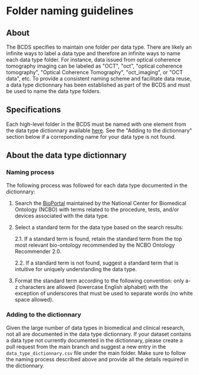 # Folder naming guidelines

## About
The BCDS specifies to maintain one folder per data type. There are likely an infinite ways to label a data type and therefore an infinite ways to name each data type folder. 
For instance, data issued from optical coherence tomography imaging can be labeled as "OCT", "oct", "optical coherence tomography", "Optical Coherence Tomography", "oct_imaging", or "OCT data", etc. 
To provide a consistent naming scheme and facilitate data reuse, a data type dictionnary has been established as part of the BCDS and must be used to name the data type folders.

## Specifications
Each high-level folder in the BCDS must be named with one element from the data type dictionnary available [here](data_type_dictionnary.csv). See the "Adding to the dictionnary" section below if a correponding name for your data type is not found. 

## About the data type dictionnary

### Naming process
The following process was followed for each data type documented in the dictionnary:
1. Search the [BioPortal](http://bioportal.bioontology.org/) maintained by the National Center for Biomedical Ontology (NCBO) with terms related to the procedure, tests, and/or devices associated with the data type.
2. Select a standard term for the data type based on the search results:

    2.1. If a standard term is found, retain the standard term from the top most relevant bio-ontology recommended by the NCBO Ontology Recommender 2.0.
    
    2.2. If a standard term is not found, suggest a standard term that is intuitive for uniquely understanding the data type.

3. Format the standard term according to the following convention: only a-z characters are allowed (lowercase English alphabet) with the exception of underscores that must be used to separate words (no white space allowed).

### Adding to the dictionnary
Given the large number of data types in biomedical and clinical research, not all are documented in the data type dictionnary. If your dataset contains a data type not currently documented in the dictionnary,
please create a pull request from the main branch and suggest a new entry in the `data_type_dictionnary.csv` file under the main folder. Make sure to follow the naming process described above and
provide all the details required in the dictionnary.





